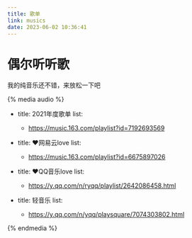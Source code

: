 ```yaml
---
title: 歌单
link: musics
date: 2023-06-02 10:36:41
---
```


# 偶尔听听歌

我的纯音乐还不错，来放松一下吧

{% media audio %}
- title: 2021年度歌单
  list:
    - https://music.163.com/playlist?id=7192693569

- title: ❤️网易云love
  list:
    - https://music.163.com/playlist?id=6675897026

- title: ❤️QQ音乐love
  list:
    - https://y.qq.com/n/ryqq/playlist/2642086458.html
  
- title: 轻音乐
  list:
    - https://y.qq.com/n/yqq/playsquare/7074303802.html

{% endmedia %}